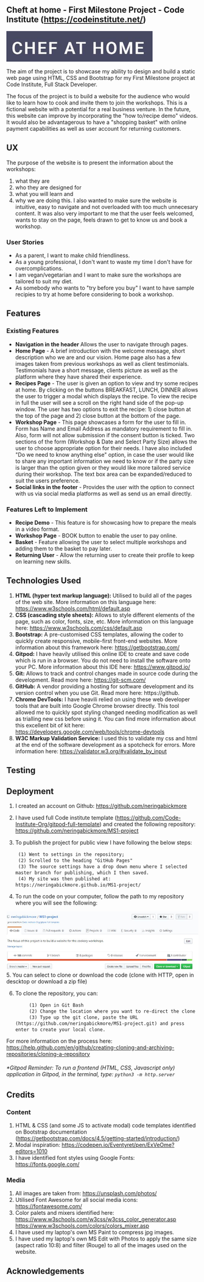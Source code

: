 ## Cheft at home - First Milestone Project - Code Institute (https://codeinstitute.net/)
<img src="assets/images/logo.JPG" style="margin: 0;">

The aim of the project is to showcase my ability to design and build a static web page using HTML, CSS and Bootstrap for my First Milestone project at Code Institute, Full Stack Developer. 

The focus of the project is to build a website for the audience who would like to learn how to cook and invite them to join the workshops. This is a fictional website with a potential for a real business venture. In the future, this website can improve by incorporating the "how to/recipe demo" videos. It would also be advantagerous to have a "shopping basket" with online payment capabilities as well as user account for returning customers. 

## UX
The purpose of the website is to present the information about the workshops: 
1. what they are
2. who they are designed for
3. what you will learn and 
4. why we are doing this. 
I also wanted to make sure the website is intuitive, easy to navigate and not overloaded with too much unnecesary content. It was also very important to me that the user feels welcomed, wants to stay on the page, feels drawn to get to know us and book a workshop.

### User Stories
* As a parent, I want to make child friendliness.
* As a young professional, I don't want to waste my time I don't have for overcomplications.
* I am vegan/vegetarian and I want to make sure the workshops are tailored to suit my diet.
* As somebody who wants to "try before you buy" I want to have sample recipies to try at home before considering to book a workshop.

## Features
### Existing Features
* __Navigation in the header__ Allows the user to navigate through pages.
* __Home Page__ - A brief introduction with the welcome message, short description who we are and our vision. Home page also has a few images taken from previous workshops as well as client testimonials. Testimonials have a short message, clients picture as well as the platform where they have shared their experience.
* __Recipes Page__ - The user is given an option to view and try some recipes at home. By clicking on the buttons BREAKFAST, LUNCH, DINNER allows the user to trigger a modal which displays the recipe. To view the recipe in full the user will see a scroll on the right hand side of the pop-up window. The user has two options to exit the recipe: 1) close button at the top of the page and 2) close button at the bottom of the page.
* __Workshop Page__ - This page showcases a form for the user to fill in. Form has Name and Email Address as mandatory requirement to fill in. Also, form will not allow submission if the consent button is ticked. Two sections of the form (Workshop & Date and Select Party Size) allows the user to choose appropriate option for their needs. I have also included "Do we need to know anything else" option, in case the user would like to share any important information we need to know or if the party size is larger than the option given or they would like more tailored service during their workshop. The text box area can be expanded/reduced to suit the users preference.
* __Social links in the footer__ - Provides the user with the option to connect with us via social media platforms as well as send us an email directly.
### Features Left to Implement
* __Recipe Demo__ - This feature is for showcasing how to prepare the meals in a video format. 
* __Workshop Page__ - BOOK button to enable the user to pay online.
* __Basket__ - Feature allowing the user to select multiple workshops and adding them to the basket to pay later.
* __Returning User__ - Allow the returning user to create their profile to keep on learning new skills.

## Technologies Used
1. **HTML (hyper text markup language):** Utilised to build all of the pages of the web site. More information on this language here: https://www.w3schools.com/html/default.asp 
2. **CSS (cascading style sheets):** Allows to style different elements of the page, such as color, fonts, size, etc. More information on this language here: https://www.w3schools.com/css/default.asp
3. **Bootstrap:** A pre-customised CSS templates, allowing the coder to quickly create responsive, mobile-first front-end websites. More information about this framework here: https://getbootstrap.com/
4. **Gitpod:** I have heavily utilised this online IDE to create and save code which is run in a browser. You do not need to install the software onto your PC.  More information about this IDE here: https://www.gitpod.io/
5. **Git:** Allows to track and control changes made in source code during the development. Read more here: https://git-scm.com/
6. **GitHub:** A vendor providing a hosting for software development and its version control when you use Git. Read more here: https://github.
7. **Chrome DevTools:** I have heavili relied on using these web developer tools that are built into Google Chrome browser directly. This tool allowed me to quickly spot styling changed needing modification as well as trialling new css before using it. You can find more information about this excellent bit of kit here: https://developers.google.com/web/tools/chrome-devtools
8. **W3C Markup Validation Service:** I used this to validate my css and html at the end of the software development as a spotcheck for errors. More information here: https://validator.w3.org/#validate_by_input

## Testing
## Deployment
1. I created an account on Github: https://github.com/neringabickmore
2. I have used full Code institute template (https://github.com/Code-Institute-Org/gitpod-full-template) and created the following repository: https://github.com/neringabickmore/MS1-project
3. To publish the project for public view I have following the below steps: 
    
        (1) Went to settings in the repository;
        (2) Scrolled to the heading "GitHub Pages"
        (3) The source settings have a drop down menu where I selected master branch for publishing, which I then saved. 
        (4) My site was then published at: https://neringabickmore.github.io/MS1-project/
4. To run the code on your computer, follow the path to my repository where you will see the following:
<img src="assets/images/run-code-1.JPG" style="margin: 0;">
5. You can select to clone or download the code (clone with HTTP, open in descktop or download a zip file)

6. To clone the repository, you can: 

            (1) Open in Git Bash
            (2) Change the location where you want to re-direct the clone
            (3) Type up the git clone, paste the URL (https://github.com/neringabickmore/MS1-project.git) and press enter to create your local clone.

For more information on the process here: https://help.github.com/en/github/creating-cloning-and-archiving-repositories/cloning-a-repository 
###### *Gitpod Reminder: To run a frontend (HTML, CSS, Javascript only) application in Gitpod, in the terminal, type: `python3 -m http.server`

## Credits
### Content
 1. HTML & CSS (and some JS to activate modal) code templates identified on Bootstrap documentation (https://getbootstrap.com/docs/4.5/getting-started/introduction/)
 2. Modal inspiration: https://codepen.io/Eventyret/pen/ExVeOme?editors=1010
 3. I have identified font styles using Google Fonts: https://fonts.google.com/


### Media
1. All images are taken from: https://unsplash.com/photos/
2. Utilised Font Awesome for all social media icons: https://fontawesome.com/
3. Color palets and mixers identified here: https://www.w3schools.com/w3css/w3css_color_generator.asp https://www.w3schools.com/colors/colors_mixer.asp
4. I have used my laptop's own MS Paint to compress jpg images.
5. I have used my laptop's own MS Edit with Photos to apply the same size (aspect ratio 10:8) and filter (Rouge) to all of the images used on the website. 

## Acknowledgements
